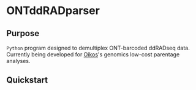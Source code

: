 # ONTddRADparser

## Purpose

`Python` program designed to demultiplex ONT-barcoded ddRADseq data.
Currently being developed for [Oikos](https://oikosgenomics.org)'s genomics low-cost parentage analyses.

## Quickstart
